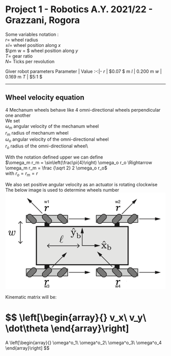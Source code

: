 # Project 1 - Robotics A.Y. 2021/22 - Grazzani, Rogora

Some variables notation :\
$r =$ wheel radius\
$\pm l =$ wheel position along $x$\
$\pm w = $ wheel position along $y$\
$T =$ gear ratio\
$N =$ Ticks per revolution

Giver robot parameters 
Parameter | Value
:-:|-
$r$ | $0.07 $ m
$l$ | $0.200$ m
$w$ | $0.169$ m
$T$ | $5:1  $

---

## Wheel velocity equation

4 Mechanum wheels behave like 4 omni-directional wheels perpendicular one another\
We set\
$\omega_m$ angular velocity of the mechanum wheel\
$r_m$ radius of mechanum wheel\
$\omega_o$ angular velocity of the omni-directional wheel\
$r_o$ radius of the omni-directional wheel\

With the notation defined upper we can define\
$\omega_m r_m = \sin\left(\frac\pi{4}\right) \omega_o r_o \Rightarrow \omega_m r_m = \frac {\sqrt 2} 2 \omega_o r_o$\
with $r_o = r_m = r$

We also set positive angular velocity as an actuator is rotating clockwise\
The below image is used to determine wheels number\
![robot image](robot.png)

Kinematic matrix will be:

$$
\left[\begin{array}{}
v_x\\
v_y\\
\dot\theta
\end{array}\right]
=
A
\left[\begin{array}{}
\omega^o_1\\
\omega^o_2\\
\omega^o_3\\
\omega^o_4
\end{array}\right]
$$
